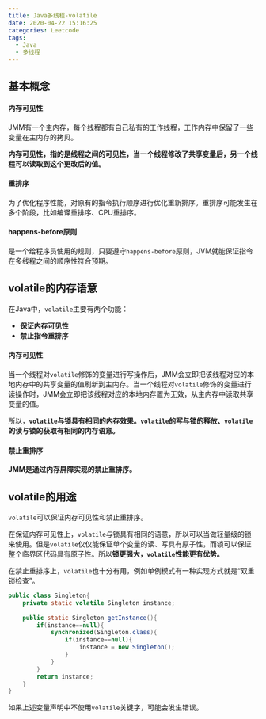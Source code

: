 ```yaml
---
title: Java多线程-volatile
date: 2020-04-22 15:16:25
categories: Leetcode
tags:
  - Java
  - 多线程
---
```


## 基本概念

#### 内存可见性

JMM有一个主内存，每个线程都有自己私有的工作线程，工作内存中保留了一些变量在主内存的拷贝。

**内存可见性，指的是线程之间的可见性，当一个线程修改了共享变量后，另一个线程可以读取到这个更改后的值。**

#### 重排序

为了优化程序性能，对原有的指令执行顺序进行优化重新排序。重排序可能发生在多个阶段，比如编译重排序、CPU重排序。

#### happens-before原则

是一个给程序员使用的规则，只要遵守`happens-before`原则，JVM就能保证指令在多线程之间的顺序性符合预期。



## volatile的内存语意

在Java中，`volatile`主要有两个功能：

- **保证内存可见性**
- **禁止指令重排序**

#### 内存可见性

当一个线程对`volatile`修饰的变量进行写操作后，JMM会立即把该线程对应的本地内存中的共享变量的值刷新到主内存。当一个线程对`volatile`修饰的变量进行读操作时，JMM会立即把该线程对应的本地内存置为无效，从主内存中读取共享变量的值。

所以，**`volatile`与锁具有相同的内存效果。`volatile`的写与锁的释放、`volatile`的读与锁的获取有相同的内存语意。**

#### 禁止重排序

**JMM是通过内存屏障实现的禁止重排序。**



## volatile的用途

`volatile`可以保证内存可见性和禁止重排序。

在保证内存可见性上，`volatile`与锁具有相同的语意，所以可以当做轻量级的锁来使用。但是`volatile`仅仅能保证单个变量的读、写具有原子性，而锁可以保证整个临界区代码具有原子性。所以**锁更强大，`volatile`性能更有优势。**

在禁止重排序上，`volatile`也十分有用，例如单例模式有一种实现方式就是“双重锁检查”。

```java
public class Singleton{
    private static volatile Singleton instance;
    
    public static Singleton getInstance(){
        if(instance==null){
            synchronized(Singleton.class){
                if(instance==null){
                    instance = new Singleton();
                }
            }
        }
        return instance;
    }
}
```

如果上述变量声明中不使用`volatile`关键字，可能会发生错误。